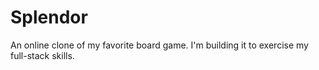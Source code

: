 # Splendor
An online clone of my favorite board game. I'm building it to exercise my full-stack skills.
